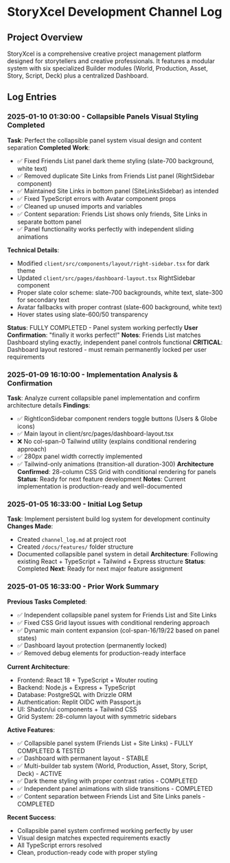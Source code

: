 # StoryXcel Development Channel Log

## Project Overview
StoryXcel is a comprehensive creative project management platform designed for storytellers and creative professionals. It features a modular system with six specialized Builder modules (World, Production, Asset, Story, Script, Deck) plus a centralized Dashboard.

## Log Entries

### 2025-01-10 01:30:00 - Collapsible Panels Visual Styling Completed
**Task**: Perfect the collapsible panel system visual design and content separation
**Completed Work**:
- ✅ Fixed Friends List panel dark theme styling (slate-700 background, white text)
- ✅ Removed duplicate Site Links from Friends List panel (RightSidebar component)
- ✅ Maintained Site Links in bottom panel (SiteLinksSidebar) as intended
- ✅ Fixed TypeScript errors with Avatar component props
- ✅ Cleaned up unused imports and variables
- ✅ Content separation: Friends List shows only friends, Site Links in separate bottom panel
- ✅ Panel functionality works perfectly with independent sliding animations

**Technical Details**:
- Modified `client/src/components/layout/right-sidebar.tsx` for dark theme
- Updated `client/src/pages/dashboard-layout.tsx` RightSidebar component
- Proper slate color scheme: slate-700 backgrounds, white text, slate-300 for secondary text
- Avatar fallbacks with proper contrast (slate-600 background, white text)
- Hover states using slate-600/50 transparency

**Status**: FULLY COMPLETED - Panel system working perfectly
**User Confirmation**: "finally it works perfect!" 
**Notes**: Friends List matches Dashboard styling exactly, independent panel controls functional
**CRITICAL**: Dashboard layout restored - must remain permanently locked per user requirements

### 2025-01-09 16:10:00 - Implementation Analysis & Confirmation
**Task**: Analyze current collapsible panel implementation and confirm architecture details
**Findings**:
- ✅ RightIconSidebar component renders toggle buttons (Users & Globe icons)
- ✅ Main layout in client/src/pages/dashboard-layout.tsx 
- ❌ No col-span-0 Tailwind utility (explains conditional rendering approach)
- ✅ 280px panel width correctly implemented
- ✅ Tailwind-only animations (transition-all duration-300)
**Architecture Confirmed**: 28-column CSS Grid with conditional rendering for panels
**Status**: Ready for next feature development
**Notes**: Current implementation is production-ready and well-documented

### 2025-01-05 16:33:00 - Initial Log Setup  
**Task**: Implement persistent build log system for development continuity
**Changes Made**: 
- Created `channel_log.md` at project root
- Created `/docs/features/` folder structure
- Documented collapsible panel system in detail
**Architecture**: Following existing React + TypeScript + Tailwind + Express structure
**Status**: Completed
**Next**: Ready for next major feature assignment

### 2025-01-05 16:33:00 - Prior Work Summary
**Previous Tasks Completed**:
- ✅ Independent collapsible panel system for Friends List and Site Links
- ✅ Fixed CSS Grid layout issues with conditional rendering approach
- ✅ Dynamic main content expansion (col-span-16/19/22 based on panel states)
- ✅ Dashboard layout protection (permanently locked)
- ✅ Removed debug elements for production-ready interface

**Current Architecture**:
- Frontend: React 18 + TypeScript + Wouter routing
- Backend: Node.js + Express + TypeScript
- Database: PostgreSQL with Drizzle ORM
- Authentication: Replit OIDC with Passport.js
- UI: Shadcn/ui components + Tailwind CSS
- Grid System: 28-column layout with symmetric sidebars

**Active Features**:
- ✅ Collapsible panel system (Friends List + Site Links) - FULLY COMPLETED & TESTED
- ✅ Dashboard with permanent layout - STABLE  
- ✅ Multi-builder tab system (World, Production, Asset, Story, Script, Deck) - ACTIVE
- ✅ Dark theme styling with proper contrast ratios - COMPLETED
- ✅ Independent panel animations with slide transitions - COMPLETED
- ✅ Content separation between Friends List and Site Links panels - COMPLETED

**Recent Success**:
- Collapsible panel system confirmed working perfectly by user
- Visual design matches expected requirements exactly
- All TypeScript errors resolved
- Clean, production-ready code with proper styling
